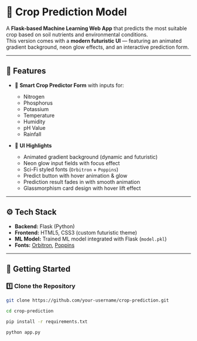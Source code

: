 # 🌾 Crop Prediction Model

A **Flask-based Machine Learning Web App** that predicts the most suitable crop based on soil nutrients and environmental conditions.  
This version comes with a **modern futuristic UI** — featuring an animated gradient background, neon glow effects, and an interactive prediction form.

---

## 📸 Features

- 🌱 **Smart Crop Predictor Form** with inputs for:
  - Nitrogen  
  - Phosphorus  
  - Potassium  
  - Temperature  
  - Humidity  
  - pH Value  
  - Rainfall  

- 🎨 **UI Highlights**
  - Animated gradient background (dynamic and futuristic)  
  - Neon glow input fields with focus effect  
  - Sci-Fi styled fonts (`Orbitron` + `Poppins`)  
  - Predict button with hover animation & glow  
  - Prediction result fades in with smooth animation  
  - Glassmorphism card design with hover lift effect  

---

## ⚙️ Tech Stack

- **Backend:** Flask (Python)  
- **Frontend:** HTML5, CSS3 (custom futuristic theme)  
- **ML Model:** Trained ML model integrated with Flask (`model.pkl`)  
- **Fonts:** [Orbitron](https://fonts.google.com/specimen/Orbitron), [Poppins](https://fonts.google.com/specimen/Poppins)  

---

## 🚀 Getting Started

### 1️⃣ Clone the Repository
```bash
git clone https://github.com/your-username/crop-prediction.git
```
```bash
cd crop-prediction
```
```bash
pip install -r requirements.txt
```
```bash
python app.py
```
